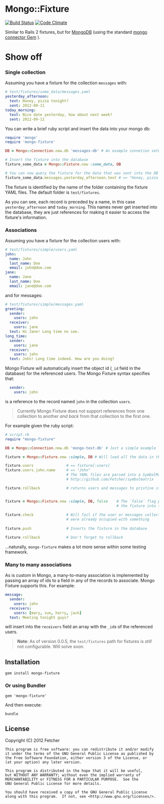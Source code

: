 Mongo::Fixture
===============
[![Build Status](https://secure.travis-ci.org/Fetcher/mongo-fixture.png)](http://travis-ci.org/Fetcher/mongo-fixture) [![Code Climate](https://codeclimate.com/badge.png)](https://codeclimate.com/github/Fetcher/mongo-fixture)

Similar to Rails 2 fixtures, but for [MongoDB][mongo-db] (using the standard [mongo connector Gem][mongo-gem] ).

[mongo-db]: http://www.mongodb.org/
[mongo-gem]: http://rubygems.org/gems/mongo

Show off
========

### Single collection 

Assuming you have a fixture for the collection `messages` with:
```yaml
# test/fixtures/some_data/messages.yaml
yesterday_afternoon:
  text: Honey, pizza tonight?
  sent: 2012-09-11
today_morning:
  text: Nice date yesterday, how about next week?
  sent: 2012-09-12
```

You can write a brief ruby script and insert the data into your mongo db:
```ruby
require 'mongo'
require 'mongo-fixture'

DB = Mongo::Connection.new.db 'messages-db' # An example connetion setup

# Insert the fixture into the database
fixture_some_data = Mongo::Fixture.new :some_data, DB

# You can now query the fixture for the data that was sent into the DB
fixture_some_data.messages.yesterday_afternoon.text # => "Honey, pizza tonight?"
```

The fixture is identified by the name of the folder containing the fixture YAML files. The default folder is `test/fixtures`.

As you can see, each record is preceded by a name, in this case `yesterday_afternoon` and `today_morning`. This names never get inserted into the database, they are just references for making it easier to access the fixture's information.

### Associations

Assuming you have a fixture for the collection users with:
```yaml
# test/fixtures/simple/users.yaml
john:
  name: John
  last_name: Doe
  email: john@doe.com
jane:
  name: Jane
  last_name: Doe
  email: jane@doe.com
```

and for messages:
```yaml
# test/fixtures/simple/messages.yaml
greeting:
  sender:
    users: john
  receiver:
    users: jane
  text: Hi Jane! Long time no see.
long_time:
  sender:
    users: jane
  receiver:
    users: john
  text: John! Long time indeed. How are you doing?
```

Mongo Fixture will automatically insert the object id (`_id` field in the database) for the referenced users. The Mongo Fixture syntax specifies that:

```yaml
  sender:
    users: john
```

is a reference to the record named `john` in the collection `users`.

> Currently Mongo Fixture does not support references from one collection to another _and back_ from that collection to the first one.

For example given the ruby script:

```ruby
# script.rb
require "mongo-fixture"

DB = Mongo::Connection.new.db 'mongo-test-db' # Just a simple example

fixture = Mongo::Fixture.new :simple, DB # Will load all the data in the fixture into the database

fixture.users               # == fixture[:users]
fixture.users.john.name     # => "John"
                            # The YAML files are parsed into a SymbolMatrix
                            # http://github.com/Fetcher/symbolmatrix

fixture.rollback            # returns users and messages to pristine status (#drop)


fixture = Mongo::Fixture.new :simple, DB, false    # The `false` flag prevent the constructor to automatically push
                                                   # the fixture into the database
                                                    
fixture.check               # Will fail if the user or messages collection
                            # were already occupied with something
                            
fixture.push                # Inserts the fixture in the database

fixture.rollback            # Don't forget to rollback

```

...naturally, `mongo-fixture` makes a lot more sense within some testing framework.

### Many to many associations

As is custom in Mongo, a many-to-many association is implemented by passing an array of ids to a field in any of the records to associate. Mongo Fixture supports this. For example:

```yaml
message:
  sender:
    users: john
  receivers:
    users: [mary, sue, harry, jack]
  text: Meeting tonight guys?
```

will insert into the `receivers` field an array with the `_id`s of the referenced users.

> **Note**: As of version 0.0.5, the `test/fixtures` path for fixtures is _still_ not configurable. Will solve soon.

Installation
------------

    gem install mongo-fixture

### Or using Bundler

    gem 'mongo-fixture'

And then execute:

    bundle


## License

Copyright (C) 2012 Fetcher

    This program is free software: you can redistribute it and/or modify
    it under the terms of the GNU General Public License as published by
    the Free Software Foundation, either version 3 of the License, or
    (at your option) any later version.

    This program is distributed in the hope that it will be useful,
    but WITHOUT ANY WARRANTY; without even the implied warranty of
    MERCHANTABILITY or FITNESS FOR A PARTICULAR PURPOSE.  See the
    GNU General Public License for more details.

    You should have received a copy of the GNU General Public License
    along with this program.  If not, see <http://www.gnu.org/licenses/>.

